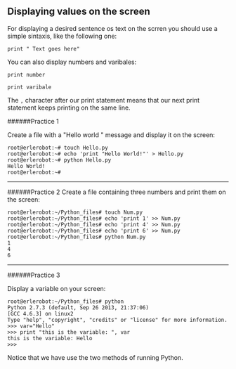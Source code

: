 ## Displaying values on the screen

For displaying a desired sentence os text on the scrren you should use a simple sintaxis, like the following one:

```
print " Text goes here"
```
You can also display numbers and varibales:
```
print number
```
```
print varibale
```

The `,` character after our print statement means that our next print statement keeps printing on the same line.

######Practice 1

Create a file with a  "Hello world " message and
display it on the screen:
```
root@erlerobot:~# touch Hello.py
root@erlerobot:~# echo 'print "Hello World!"' > Hello.py
root@erlerobot:~# python Hello.py
Hello World!
root@erlerobot:~#
```
---
######Practice 2
Create a file containing three numbers and print them on the screen:

```
root@erlerobot:~/Python_files# touch Num.py
root@erlerobot:~/Python_files# echo 'print 1' >> Num.py
root@erlerobot:~/Python_files# echo 'print 4' >> Num.py
root@erlerobot:~/Python_files# echo 'print 6' >> Num.py
root@erlerobot:~/Python_files# python Num.py
1
4
6
```
---

######Practice 3

Display a variable on your screen:
```
root@erlerobot:~/Python_files# python
Python 2.7.3 (default, Sep 26 2013, 21:37:06)
[GCC 4.6.3] on linux2
Type "help", "copyright", "credits" or "license" for more information.
>>> var="Hello"
>>> print "this is the variable: ", var
this is the variable: Hello
>>>
```

Notice that we have use the two methods of running Python.

